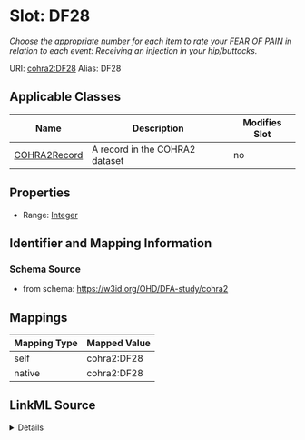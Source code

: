 

# Slot: DF28 


_Choose the appropriate number for each item to rate your FEAR OF PAIN in relation to each event: Receiving an injection in your hip/buttocks._





URI: [cohra2:DF28](https://w3id.org/OHD/DFA-study/cohra2/DF28)
Alias: DF28

<!-- no inheritance hierarchy -->





## Applicable Classes

| Name | Description | Modifies Slot |
| --- | --- | --- |
| [COHRA2Record](COHRA2Record.md) | A record in the COHRA2 dataset |  no  |







## Properties

* Range: [Integer](Integer.md)





## Identifier and Mapping Information







### Schema Source


* from schema: https://w3id.org/OHD/DFA-study/cohra2




## Mappings

| Mapping Type | Mapped Value |
| ---  | ---  |
| self | cohra2:DF28 |
| native | cohra2:DF28 |




## LinkML Source

<details>
```yaml
name: DF28
description: 'Choose the appropriate number for each item to rate your FEAR OF PAIN
  in relation to each event: Receiving an injection in your hip/buttocks.'
from_schema: https://w3id.org/OHD/DFA-study/cohra2
rank: 1000
alias: DF28
domain_of:
- COHRA2Record
range: integer

```
</details>